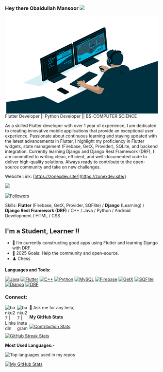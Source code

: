 ### Hey there Obaidullah Mansoor <img src="https://media.giphy.com/media/hvRJCLFzcasrR4ia7z/giphy.gif" width="25px">

<img align="right" alt="GIF" src="https://github.com/obaidullah72/obaidullah72/blob/main/code.gif?raw=true" width="500" height="320" />

Flutter Developer || Python Developer || BS-COMPUTER SCIENCE

As a skilled Flutter developer with over 1 year of experience, I am dedicated to creating innovative mobile applications that provide an exceptional user experience. Passionate about continuous learning and staying updated with the latest advancements in Flutter, I highlight my proficiency in Flutter widgets, state management (Firebase, GetX, Provider), SQLite, and backend integration. Currently learning Django and Django Rest Framework (DRF), I am committed to writing clean, efficient, and well-documented code to deliver high-quality solutions. Always ready to contribute to the open-source community and take on new challenges.

Website Link: [https://zonexdev.site/](https://zonexdev.site/)

[![](https://visitcount.itsvg.in/api?id=obaidullah72&icon=0&color=0)](https://visitcount.itsvg.in)

[![Followers](https://img.shields.io/github/followers/obaidullah72?style=social)](https://github.com/obaidullah72?tab=followers)

Skills: **Flutter** (Firebase, GetX, Provider, SQFlite) / **Django** (Learning) / **Django Rest Framework (DRF)** / C++ / Java / Python / Android Development / HTML / CSS

## I'm a Student, Learner !!

- 🌱 I’m currently constructing good apps using Flutter and learning Django with DRF.
- 🥅 2025 Goals: Help the community and open-source.
- ♟️ Chess

**Languages and Tools:**

<p align="left">
  <a href="#"><img alt="Java" height="30" src="https://cdn.jsdelivr.net/gh/devicons/devicon/icons/java/java-original.svg"></a>
  <a href="#"><img alt="Flutter" height="30" src="https://cdn.jsdelivr.net/gh/devicons/devicon/icons/flutter/flutter-original.svg"></a>
  <a href="#"><img alt="C++" height="30" src="https://cdn.jsdelivr.net/gh/devicons/devicon/icons/cplusplus/cplusplus-original.svg"></a>
  <a href="#"><img alt="Python" height="30" src="https://cdn.jsdelivr.net/gh/devicons/devicon/icons/python/python-original.svg"></a>
  <a href="#"><img alt="MySQL" height="30" src="https://cdn.jsdelivr.net/gh/devicons/devicon/icons/mysql/mysql-original.svg"></a>
  <a href="#"><img alt="Firebase" height="30" src="https://cdn.jsdelivr.net/gh/devicons/devicon/icons/firebase/firebase-plain.svg"></a>
  <a href="#"><img alt="GetX" height="30" src="https://raw.githubusercontent.com/jameslawson/images/main/getx-logo.png"></a>
  <a href="#"><img alt="SQFlite" height="30" src="https://raw.githubusercontent.com/obaidullah72/assets/main/sqflite.png"></a>
  <a href="#"><img alt="Django" height="30" src="https://cdn.jsdelivr.net/gh/devicons/devicon/icons/django/django-plain.svg"></a>
  <a href="#"><img alt="DRF" height="30" src="https://raw.githubusercontent.com/obaidullah72/assets/main/drf-icon.png"></a>
</p>

### Connect:

💬 Ask me for any help;
[<img align="left" alt="banku27 | LinkedIn" width="40px" src="https://img.icons8.com/fluent/48/000000/linkedin.png" />][linkedin]
[<img align="left" alt="banku27 | Instagram" width="40px" src="https://img.icons8.com/fluency/344/instagram-new.png" />][instagram]

[instagram]: https://www.instagram.com/obaidullah731/
[linkedin]: https://www.linkedin.com/in/obaidullah72/

<b>My GitHub Stats</b>

<!-- Contribution Stats -->
[![Contribution Stats](https://github-contribution-stats.vercel.app/api/?username=obaidullah72)](https://github.com/obaidullah72/github-contribution-stats/)

<!-- GitHub Streak Stats -->
<a href="https://github.com/obaidullah72">
  <img src="https://streak-stats.demolab.com/?user=obaidullah72&theme=radical&hide_border=true&date_format=j%20M%5B%20Y%5D&background=1c1917&ring=0891b2&currStreakNum=ffffff&currStreakLabel=0891b2&sideNums=ffffff&sideLabels=ffffff&dates=ffffff" alt="GitHub Streak Stats" />
</a>

<b>Most Used Languages:-</b>

<!-- Most Used Languages -->
<img width="500" src="https://github-readme-stats.vercel.app/api/top-langs/?username=obaidullah72&layout=compact&hide_title=1&card_width=300&langs_count=10" alt="Top languages used in my repos" />

<!-- GitHub Stats (Main Stats) -->
[![My GitHub Stats](https://github-readme-stats.vercel.app/api?username=obaidullah72&show_icons=true&count_private=true&hide_title=true&hide=prs&theme=radical)](https://github.com/obaidullah72)
